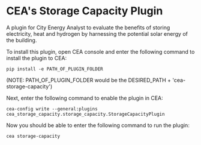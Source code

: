 # CEA's Storage Capacity Plugin

A plugin for City Energy Analyst to evaluate the benefits of storing electricity, heat and hydrogen by harnessing the potential solar energy of the building.

To install this plugin, open CEA console and enter the following command to install the plugin to CEA:

  ```pip install -e PATH_OF_PLUGIN_FOLDER```

(NOTE: PATH_OF_PLUGIN_FOLDER would be the DESIRED_PATH + 'cea-storage-capacity')

Next, enter the following command to enable the plugin in CEA:

  ```cea-config write --general:plugins cea_storage_capacity.storage_capacity.StorageCapacityPlugin```

Now you should be able to enter the following command to run the plugin:

  ```cea storage-capacity```
